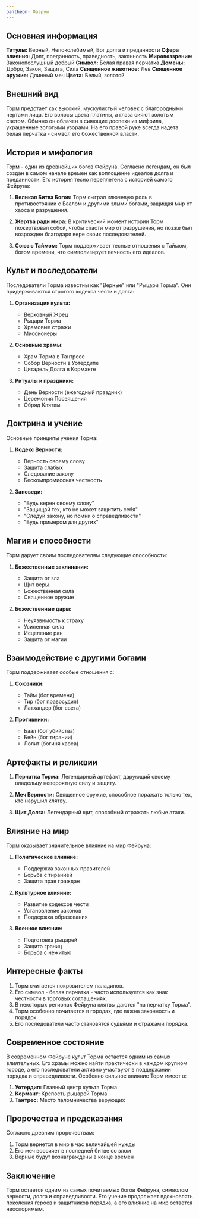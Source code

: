 ```yaml
---
pantheon: Фаэрун
---
```



## Основная информация

**Титулы:** Верный, Непоколебимый, Бог долга и преданности
**Сфера влияния:** Долг, преданность, праведность, законность
**Мировоззрение:** Законопослушный добрый
**Символ:** Белая правая перчатка
**Домены:** Добро, Закон, Защита, Сила
**Священное животное:** Лев
**Священное оружие:** Длинный меч
**Цвета:** Белый, золотой

## Внешний вид

Торм предстает как высокий, мускулистый человек с благородными чертами лица. Его волосы цвета платины, а глаза сияют золотым светом. Обычно он облачен в сияющие доспехи из мифрила, украшенные золотыми узорами. На его правой руке всегда надета белая перчатка - символ его божественной власти.

## История и мифология

Торм - один из древнейших богов Фейруна. Согласно легендам, он был создан в самом начале времен как воплощение идеалов долга и преданности. Его история тесно переплетена с историей самого Фейруна:

1. **Великая Битва Богов:** Торм сыграл ключевую роль в противостоянии с Баалом и другими злыми богами, защищая мир от хаоса и разрушения.

2. **Жертва ради мира:** В критический момент истории Торм пожертвовал собой, чтобы спасти мир от разрушения, но позже был возрожден благодаря вере своих последователей.

3. **Союз с Таймом:** Торм поддерживает тесные отношения с Таймом, богом времени, что символизирует вечность его идеалов.

## Культ и последователи

Последователи Торма известны как "Верные" или "Рыцари Торма". Они придерживаются строгого кодекса чести и долга:

1. **Организация культа:**

   - Верховный Жрец
   - Рыцари Торма
   - Храмовые стражи
   - Миссионеры

2. **Основные храмы:**

   - Храм Торма в Тантресе
   - Собор Верности в Уотердипе
   - Цитадель Долга в Корманте

3. **Ритуалы и праздники:**
   - День Верности (ежегодный праздник)
   - Церемония Посвящения
   - Обряд Клятвы

## Доктрина и учение

Основные принципы учения Торма:

1. **Кодекс Верности:**

   - Верность своему слову
   - Защита слабых
   - Следование закону
   - Бескомпромиссная честность

2. **Заповеди:**
   - "Будь верен своему слову"
   - "Защищай тех, кто не может защитить себя"
   - "Следуй закону, но помни о справедливости"
   - "Будь примером для других"

## Магия и способности

Торм дарует своим последователям следующие способности:

1. **Божественные заклинания:**

   - Защита от зла
   - Щит веры
   - Божественная сила
   - Священное оружие

2. **Божественные дары:**
   - Неуязвимость к страху
   - Усиленная сила
   - Исцеление ран
   - Защита от магии

## Взаимодействие с другими богами

Торм поддерживает особые отношения с:

1. **Союзники:**

   - Тайм (бог времени)
   - Тир (бог правосудия)
   - Латхандер (бог света)

2. **Противники:**
   - Баал (бог убийства)
   - Бейн (бог тирании)
   - Лолит (богиня хаоса)

## Артефакты и реликвии

1. **Перчатка Торма:** Легендарный артефакт, дарующий своему владельцу невероятную силу и защиту.

2. **Меч Верности:** Священное оружие, способное поражать только тех, кто нарушил клятву.

3. **Щит Долга:** Легендарный щит, способный отражать любые атаки.

## Влияние на мир

Торм оказывает значительное влияние на мир Фейруна:

1. **Политическое влияние:**

   - Поддержка законных правителей
   - Борьба с тиранией
   - Защита прав граждан

2. **Культурное влияние:**

   - Развитие кодексов чести
   - Установление законов
   - Поддержка образования

3. **Военное влияние:**
   - Подготовка рыцарей
   - Защита границ
   - Борьба с нежитью

## Интересные факты

1. Торм считается покровителем паладинов.
2. Его символ - белая перчатка - часто используется как знак честности в торговых соглашениях.
3. В некоторых регионах Фейруна клятвы даются "на перчатку Торма".
4. Торм особенно почитается в городах, где важна законность и порядок.
5. Его последователи часто становятся судьями и стражами порядка.

## Современное состояние

В современном Фейруне культ Торма остается одним из самых влиятельных. Его храмы можно найти практически в каждом крупном городе, а его последователи активно участвуют в поддержании порядка и справедливости. Особенно сильное влияние Торм имеет в:

1. **Уотердип:** Главный центр культа Торма
2. **Кормант:** Крепость рыцарей Торма
3. **Тантрес:** Место паломничества верующих

## Пророчества и предсказания

Согласно древним пророчествам:

1. Торм вернется в мир в час величайшей нужды
2. Его меч воссияет в последней битве со злом
3. Верные будут вознаграждены в конце времен

## Заключение

Торм остается одним из самых почитаемых богов Фейруна, символом верности, долга и справедливости. Его учение продолжает вдохновлять поколения героев и защитников порядка, а его влияние на мир остается неоспоримым.
